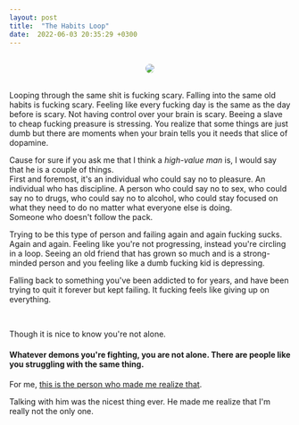 ```yaml
---
layout: post
title:  "The Habits Loop"
date:  2022-06-03 20:35:29 +0300
---
```


<br>
<center>
<img style = "border-radius: 45px;" src = "https://4.bp.blogspot.com/-TqaMm_Mbnqs/W22gr172q2I/AAAAAAAANH4/kA58ebPJuXsLl-JGfTTA8yN-JUY2fzrUACLcBGAs/s640/main-qimg-75a21e64de01b16213b26bdc7ac25b03.png">
</center>
<br>

Looping through the same shit is fucking scary. Falling into the same old habits is fucking scary. Feeling like every fucking day is the same as the day before is scary. Not having control over your brain is scary. Beeing a slave to cheap fucking preasure is stressing. You realize that some things are just dumb but there are moments when your brain tells you it needs that slice of dopamine. 

Cause for sure if you ask me that I think a _high-value man_ is, I would say that he is a couple of things.  
First and foremost, it's an individual who could say no to pleasure. An individual who has discipline. A person who could say no to sex, who could say no to drugs, who could say no to alcohol, who could stay focused on what they need to do no matter what everyone else is doing.  
Someone who doesn't follow the pack.  

Trying to be this type of person and failing again and again fucking sucks. Again and again. Feeling like you're not progressing, instead you're circling in a loop. Seeing an old friend that has grown so much and is a strong-minded person and you feeling like a dumb fucking kid is depressing.  

Falling back to something you've been addicted to for years, and have been trying to quit it forever but kept failing. It fucking feels like giving up on everything.

<br>

Though it is nice to know you're not alone.  

#### Whatever demons you're fighting, you are not alone. There are people like you struggling with the same thing.  

For me, [this is the person who made me realize that](https://www.instagram.com/mc.pavlidis/).

Talking with him was the nicest thing ever. He made me realize that I'm really not the only one. 

<br>
